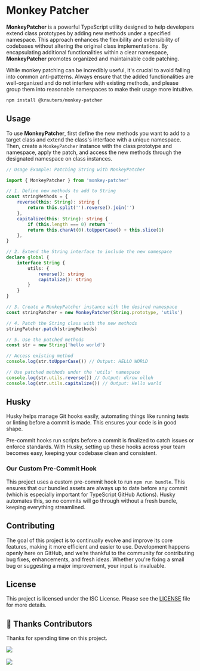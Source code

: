 # Monkey Patcher

**MonkeyPatcher** is a powerful TypeScript utility designed to help developers extend class prototypes by adding new methods under a specified namespace. This approach enhances the flexibility and extensibility of codebases without altering the original class implementations. By encapsulating additional functionalities within a clear namespace, **MonkeyPatcher** promotes organized and maintainable code patching.

While monkey patching can be incredibly useful, it's crucial to avoid falling into common anti-patterns. Always ensure that the added functionalities are well-organized and do not interfere with existing methods, and please group them into reasonable namespaces to make their usage more intuitive.

```zsh
npm install @krauters/monkey-patcher
```

## Usage

To use **MonkeyPatcher**, first define the new methods you want to add to a target class and extend the class's interface with a unique namespace. Then, create a `MonkeyPatcher` instance with the class prototype and namespace, apply the patch, and access the new methods through the designated namespace on class instances.

```ts
// Usage Example: Patching String with MonkeyPatcher

import { MonkeyPatcher } from 'monkey-patcher'

// 1. Define new methods to add to String
const stringMethods = {
	reverse(this: String): string {
		return this.split('').reverse().join('')
	},
	capitalize(this: String): string {
		if (this.length === 0) return ''
		return this.charAt(0).toUpperCase() + this.slice(1)
	},
}

// 2. Extend the String interface to include the new namespace
declare global {
	interface String {
		utils: {
			reverse(): string
			capitalize(): string
		}
	}
}

// 3. Create a MonkeyPatcher instance with the desired namespace
const stringPatcher = new MonkeyPatcher(String.prototype, 'utils')

// 4. Patch the String class with the new methods
stringPatcher.patch(stringMethods)

// 5. Use the patched methods
const str = new String('hello world')

// Access existing method
console.log(str.toUpperCase()) // Output: HELLO WORLD

// Use patched methods under the 'utils' namespace
console.log(str.utils.reverse()) // Output: dlrow olleh
console.log(str.utils.capitalize()) // Output: Hello world
```

## Husky

Husky helps manage Git hooks easily, automating things like running tests or linting before a commit is made. This ensures your code is in good shape.

Pre-commit hooks run scripts before a commit is finalized to catch issues or enforce standards. With Husky, setting up these hooks across your team becomes easy, keeping your codebase clean and consistent.

### Our Custom Pre-Commit Hook

This project uses a custom pre-commit hook to run `npm run bundle`. This ensures that our bundled assets are always up to date before any commit (which is especially important for TypeScript GitHub Actions). Husky automates this, so no commits will go through without a fresh bundle, keeping everything streamlined.

## Contributing

The goal of this project is to continually evolve and improve its core features, making it more efficient and easier to use. Development happens openly here on GitHub, and we’re thankful to the community for contributing bug fixes, enhancements, and fresh ideas. Whether you're fixing a small bug or suggesting a major improvement, your input is invaluable.

## License

This project is licensed under the ISC License. Please see the [LICENSE](./LICENSE) file for more details.

## 🥂 Thanks Contributors

Thanks for spending time on this project.

<a href="https://github.com/krauters/monkey-patcher/graphs/contributors">
  <img src="https://contrib.rocks/image?repo=krauters/monkey-patcher" />
</a>

<br />
<br />
<a href="https://www.buymeacoffee.com/coltenkrauter"><img src="https://img.buymeacoffee.com/button-api/?text=Buy me a coffee&emoji=&slug=coltenkrauter&button_colour=FFDD00&font_colour=000000&font_family=Cookie&outline_colour=000000&coffee_colour=ffffff" /></a>
